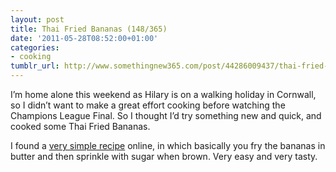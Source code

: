 ```yaml
---
layout: post
title: Thai Fried Bananas (148/365)
date: '2011-05-28T08:52:00+01:00'
categories:
- cooking
tumblr_url: http://www.somethingnew365.com/post/44286009437/thai-fried-bananas-148365
---
```

I’m home alone this weekend as Hilary is on a walking holiday in Cornwall, so I didn’t want to make a great effort cooking before watching the Champions League Final. So I thought I’d try something new and quick, and cooked some Thai Fried Bananas.

I found a [very simple recipe](http://www.cooks.com/rec/view/0,1613,158167-244199,00.html) online, in which basically you fry the bananas in butter and then sprinkle with sugar when brown. Very easy and very tasty.

